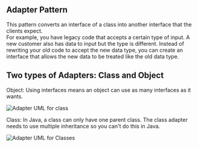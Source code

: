 ## Adapter Pattern

This pattern converts an interface of a class into another interface that the clients expect.  
For example, you have legacy code that accepts a certain type of input.  A new customer also has data
to input but the type is different.  Instead of rewriting your old code to accept the new data type,
you can create an interface that allows the new data to be treated like the old data type.

## Two types of Adapters: Class and Object

Object: Using interfaces means an object can use as many interfaces as it wants.  

![Adapter UML for class](https://user-images.githubusercontent.com/22779199/36567411-54e9367c-17f4-11e8-8d1a-7dcd883e9a9f.jpg)  

Class:  In Java, a class can only have one parent class.  The class adapter needs to use
	multiple inheritance so you can't do this in Java.
	
![Adapter UML for Classes](https://user-images.githubusercontent.com/22779199/36567477-895ebc06-17f4-11e8-91d7-f39f4aa9ffcd.jpg)  
